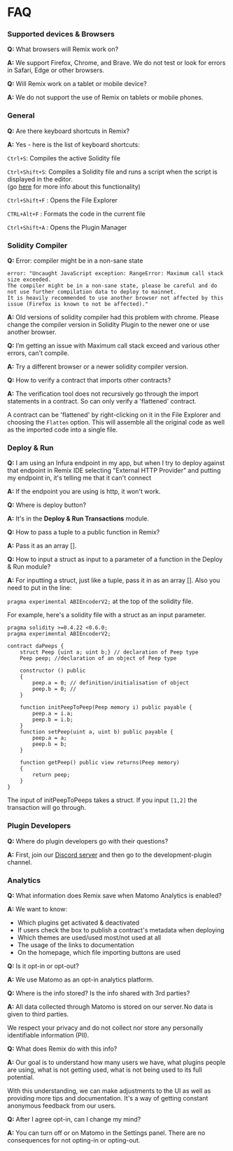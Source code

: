 # FAQ

### Supported devices & Browsers

**Q:** What browsers will Remix work on?

**A:** We support Firefox, Chrome, and Brave. We do not test or look for errors in Safari, Edge or other browsers.

**Q:** Will Remix work on a tablet or mobile device?

**A:** We do not support the use of Remix on tablets or mobile phones.

### General

**Q:** Are there keyboard shortcuts in Remix?

**A:** Yes - here is the list of keyboard shortcuts:

`Ctrl+S`: Compiles the active Solidity file

`Ctrl+Shift+S`: Compiles a Solidity file and runs a script when the script is displayed in the editor.<br>(go [here](running_js_scripts.html#compile-a-contract-and-run-a-script-on-the-fly) for more info about this functionality)

`Ctrl+Shift+F` : Opens the File Explorer

`CTRL+Alt+F` : Formats the code in the current file

`Ctrl+Shift+A` : Opens the Plugin Manager

### Solidity Compiler

**Q:** Error: compiler might be in a non-sane state

```text
error: "Uncaught JavaScript exception: RangeError: Maximum call stack size exceeded.
The compiler might be in a non-sane state, please be careful and do not use further compilation data to deploy to mainnet.
It is heavily recommended to use another browser not affected by this issue (Firefox is known to not be affected)."
```

**A:** Old versions of solidity compiler had this problem with chrome.
Please change the compiler version in Solidity Plugin to the newer one or use another browser.

**Q:** I’m getting an issue with Maximum call stack exceed and various other errors, can't compile.

**A:** Try a different browser or a newer solidity compiler version.

**Q:** How to verify a contract that imports other contracts?

**A:** The verification tool does not recursively go through the import statements in a contract. So can only verify a 'flattened' contract.

A contract can be 'flattened' by right-clicking on it in the File Explorer and choosing the `Flatten` option. This will assemble all the original code as well as the imported code into a single file.

### Deploy & Run

**Q:** I am using an Infura endpoint in my app, but when I try to deploy against that endpoint in Remix IDE selecting "External HTTP Provider" and putting my endpoint in, it's telling me that it can't connect

**A:** If the endpoint you are using is http, it won't work.

**Q:** Where is deploy button?

**A:** It's in the **Deploy & Run Transactions** module.

**Q:** How to pass a tuple to a public function in Remix?

**A:** Pass it as an array [].

**Q:** How to input a struct as input to a parameter of a function in the Deploy & Run module?

**A:** For inputting a struct, just like a tuple, pass it in as an array []. Also you need to put in the line:

`pragma experimental ABIEncoderV2;` at the top of the solidity file.

For example, here's a solidity file with a struct as an input parameter.

```Solidity
pragma solidity >=0.4.22 <0.6.0;
pragma experimental ABIEncoderV2;

contract daPeeps {
    struct Peep {uint a; uint b;} // declaration of Peep type
    Peep peep; //declaration of an object of Peep type

    constructor () public
    {
        peep.a = 0; // definition/initialisation of object
        peep.b = 0; //
    }

    function initPeepToPeep(Peep memory i) public payable {
        peep.a = i.a;
        peep.b = i.b;
    }
    function setPeep(uint a, uint b) public payable {
        peep.a = a;
        peep.b = b;
    }

    function getPeep() public view returns(Peep memory)
    {
        return peep;
    }
}
```

The input of initPeepToPeeps takes a struct. If you input
`[1,2]` the transaction will go through.

### Plugin Developers

**Q:** Where do plugin developers go with their questions?

**A:** First, join our [Discord server](https://discord.gg/zUNteAzJs3) and then go to the development-plugin channel.

### Analytics

**Q:** What information does Remix save when Matomo Analytics is enabled?

**A:** We want to know:

- Which plugins get activated & deactivated
- If users check the box to publish a contract's metadata when deploying
- Which themes are used/used most/not used at all
- The usage of the links to documentation
- On the homepage, which file importing buttons are used

**Q:** Is it opt-in or opt-out?

**A:** We use Matomo as an opt-in analytics platform.

**Q:** Where is the info stored? Is the info shared with 3rd parties?

**A:** All data collected through Matomo is stored on our server. No data is given to third parties.

We respect your privacy and do not collect nor store any personally identifiable information (PII).

**Q:** What does Remix do with this info?

**A:** Our goal is to understand how many users we have, what plugins people are using, what is not getting used, what is not being used to its full potential.

With this understanding, we can make adjustments to the UI as well as providing more tips and documentation. It's a way of getting constant anonymous feedback from our users.

**Q:** After I agree opt-in, can I change my mind?

**A:** You can turn off or on Matomo in the Settings panel. There are no consequences for not opting-in or opting-out.
